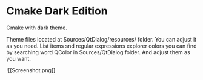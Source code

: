 # Cmake Dark Edition

Cmake with dark theme.

Theme files located at Sources/QtDialog/resources/ folder.
You can adjust it as you need.
List items snd regular expressions explorer colors you can find by searching word QColor in Sources/QtDialog folder. 
And adjust them as you want.

![[Screenshot.png]]
